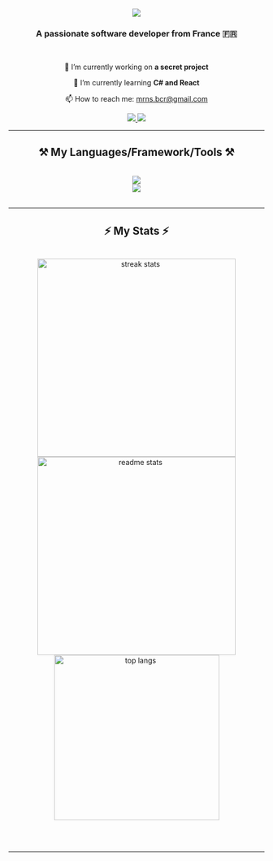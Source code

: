 <h1 align="center">
    <img src="https://readme-typing-svg.herokuapp.com?font=Righteous&size=40&pause=1000&color=F7F7F7&center=true&vCenter=true&random=false&width=435&lines=Hi+There!+%F0%9F%91%8B;I'm+%C2%A1NS!" />
</h1>

<h3 align="center">A passionate software developer from France 🇫🇷</h3>

<br/>

<div align="center">
 
 🔭 I’m currently working on **a secret project**
 
 🌱 I’m currently learning **C# **and** React**

 📫 How to reach me: mrns.bcr@gmail.com

 </div>
 
<div align="center"> 
  <a href="mailto:mrns.bcr@gmail.com">
    <img src="https://img.shields.io/badge/Gmail-333333?style=for-the-badge&logo=gmail&logoColor=red" />
  </a>
  <a href="https://ns-bcr.github.io" target="_blank">
     <img src="https://img.shields.io/badge/Portfolio-FF5722?style=for-the-badge&logo=todoist&logoColor=white" target="_blank" /> <!-- sqlite, safari, google-chrome are other good icon options -->
  </a>
</div>

 <hr/>
 
<h2 align="center">⚒️ My Languages/Framework/Tools ⚒️</h2>
<br/>
<div align="center">
    <img src="https://skillicons.dev/icons?i=html,css,python,java,javascript,php,arduino,c" />
</div>
<div align="center">
    <img src="https://skillicons.dev/icons?i=vscode,phpstorm,idea,webstorm,pycharm,clion" /><br>
</div>

<br/>
<hr/>

<h2 align="center">⚡ My Stats ⚡</h2>
<br>
<div align=center>
  <img width=390 src="https://github-readme-streak-stats-salesp07.vercel.app/?user=ns-bcr&count_private=true&theme=react&border_radius=10" alt="streak stats"/>
  <img width=390 src="https://github-readme-stats-salesp07.vercel.app/api?username=ns-bcr&count_private=true&show_icons=true&theme=react&rank_icon=github&border_radius=10" alt="readme stats" />
  <br/>
  <img width=325 align="center" src="https://github-readme-stats-ns-bcr.vercel.app/api/top-langs/?username=salesp07&hide=HTML&langs_count=8&layout=compact&theme=react&border_radius=10&size_weight=0.5&count_weight=0.5&exclude_repo=github-readme-stats" alt="top langs" />
</div>

<br/><br/>

<hr/>

<br/>

<br/>
